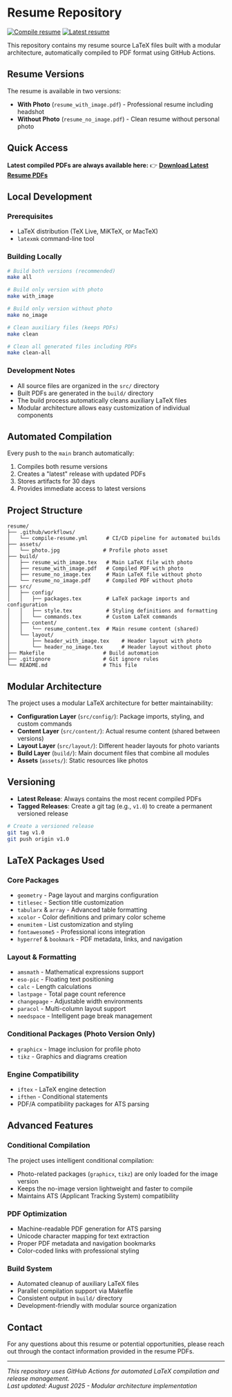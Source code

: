 # Resume Repository

[![Compile resume](https://github.com/antoinedenovembre/resume/actions/workflows/compile-resume.yml/badge.svg)](https://github.com/antoinedenovembre/resume/actions/workflows/compile-resume.yml)
[![Latest resume](https://img.shields.io/github/v/release/antoinedenovembre/resume?include_prereleases&label=Latest%20PDFs)](https://github.com/antoinedenovembre/resume/releases/latest)

This repository contains my resume source LaTeX files built with a modular architecture, automatically compiled to PDF format using GitHub Actions.

## Resume Versions

The resume is available in two versions:

- **With Photo** (`resume_with_image.pdf`) - Professional resume including headshot
- **Without Photo** (`resume_no_image.pdf`) - Clean resume without personal photo

## Quick Access

**Latest compiled PDFs are always available here:**
👉 [**Download Latest Resume PDFs**](https://github.com/antoinedenovembre/resume/releases/latest)

## Local Development

### Prerequisites

- LaTeX distribution (TeX Live, MiKTeX, or MacTeX)
- `latexmk` command-line tool

### Building Locally

```bash
# Build both versions (recommended)
make all

# Build only version with photo  
make with_image

# Build only version without photo
make no_image

# Clean auxiliary files (keeps PDFs)
make clean

# Clean all generated files including PDFs
make clean-all
```

### Development Notes
- All source files are organized in the `src/` directory
- Built PDFs are generated in the `build/` directory  
- The build process automatically cleans auxiliary LaTeX files
- Modular architecture allows easy customization of individual components

## Automated Compilation

Every push to the `main` branch automatically:

1. Compiles both resume versions
2. Creates a "latest" release with updated PDFs
3. Stores artifacts for 30 days
4. Provides immediate access to latest versions

## Project Structure

```
resume/
├── .github/workflows/
│   └── compile-resume.yml      # CI/CD pipeline for automated builds
├── assets/
│   └── photo.jpg              # Profile photo asset
├── build/
│   ├── resume_with_image.tex   # Main LaTeX file with photo
│   ├── resume_with_image.pdf   # Compiled PDF with photo
│   ├── resume_no_image.tex     # Main LaTeX file without photo
│   └── resume_no_image.pdf     # Compiled PDF without photo
├── src/
│   ├── config/
│   │   ├── packages.tex        # LaTeX package imports and configuration
│   │   ├── style.tex           # Styling definitions and formatting
│   │   └── commands.tex        # Custom LaTeX commands
│   ├── content/
│   │   └── resume_content.tex  # Main resume content (shared)
│   └── layout/
│       ├── header_with_image.tex    # Header layout with photo
│       └── header_no_image.tex      # Header layout without photo
├── Makefile                   # Build automation
├── .gitignore                 # Git ignore rules
└── README.md                  # This file
```

## Modular Architecture

The project uses a modular LaTeX architecture for better maintainability:

- **Configuration Layer** (`src/config/`): Package imports, styling, and custom commands
- **Content Layer** (`src/content/`): Actual resume content (shared between versions)  
- **Layout Layer** (`src/layout/`): Different header layouts for photo variants
- **Build Layer** (`build/`): Main document files that combine all modules
- **Assets** (`assets/`): Static resources like photos

## Versioning

- **Latest Release**: Always contains the most recent compiled PDFs
- **Tagged Releases**: Create a git tag (e.g., `v1.0`) to create a permanent versioned release

```bash
# Create a versioned release
git tag v1.0
git push origin v1.0
```

## LaTeX Packages Used

### Core Packages
- `geometry` - Page layout and margins configuration
- `titlesec` - Section title customization
- `tabularx` & `array` - Advanced table formatting
- `xcolor` - Color definitions and primary color scheme
- `enumitem` - List customization and styling
- `fontawesome5` - Professional icons integration
- `hyperref` & `bookmark` - PDF metadata, links, and navigation

### Layout & Formatting
- `amsmath` - Mathematical expressions support
- `eso-pic` - Floating text positioning
- `calc` - Length calculations
- `lastpage` - Total page count reference
- `changepage` - Adjustable width environments
- `paracol` - Multi-column layout support
- `needspace` - Intelligent page break management

### Conditional Packages (Photo Version Only)
- `graphicx` - Image inclusion for profile photo
- `tikz` - Graphics and diagrams creation

### Engine Compatibility
- `iftex` - LaTeX engine detection
- `ifthen` - Conditional statements
- PDF/A compatibility packages for ATS parsing

## Advanced Features

### Conditional Compilation
The project uses intelligent conditional compilation:
- Photo-related packages (`graphicx`, `tikz`) are only loaded for the image version
- Keeps the no-image version lightweight and faster to compile
- Maintains ATS (Applicant Tracking System) compatibility

### PDF Optimization
- Machine-readable PDF generation for ATS parsing
- Unicode character mapping for text extraction
- Proper PDF metadata and navigation bookmarks
- Color-coded links with professional styling

### Build System
- Automated cleanup of auxiliary LaTeX files
- Parallel compilation support via Makefile
- Consistent output in `build/` directory
- Development-friendly with modular source organization

## Contact

For any questions about this resume or potential opportunities, please reach out through the contact information provided in the resume PDFs.

---

*This repository uses GitHub Actions for automated LaTeX compilation and release management.*  
*Last updated: August 2025 - Modular architecture implementation*